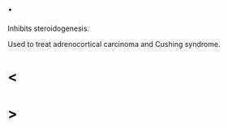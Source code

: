 # .

Inhibits steroidogenesis.

Used to treat adrenocortical carcinoma and Cushing syndrome.

# <

# >
